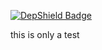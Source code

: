 [![DepShield Badge](https://depshield.sonatype.org/badges/JesseHouldsworth/testjava/depshield.svg)](https://depshield.github.io)

this is only a test
